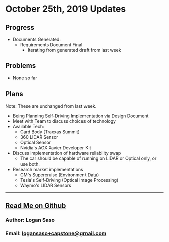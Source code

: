 # October 25th, 2019 Updates

## Progress
* Documents Generated:
  * Requirements Document Final
    * Iterating from generated draft from last week

## Problems
* None so far

## Plans

Note: These are unchanged from last week.

* Being Planning Self-Driving Implementation via Design Document
* Meet with Team to discuss choices of technology
* Available Tech:
  * Card Body (Traxxas Summit)
  * 360 LIDAR Sensor
  * Optical Sensor
  * Nvidia's AGX Xavier Developer Kit
* Discuss implementation of hardware reliability swap
  * The car should be capable of running on LIDAR or Optical only, or use both.
* Research market implementations
  * GM's Supercruise (Environment Data)
  * Tesla's Self-Driving (Optical Image Processing)
  * Waymo's LIDAR Sensors

----
## [Read Me on Github](https://github.com/loganintech/self-driving/blob/master/weekly-blogs/logan/10-25-2019.md)

### Author: Logan Saso
### Email: logansaso+capstone@gmail.com
